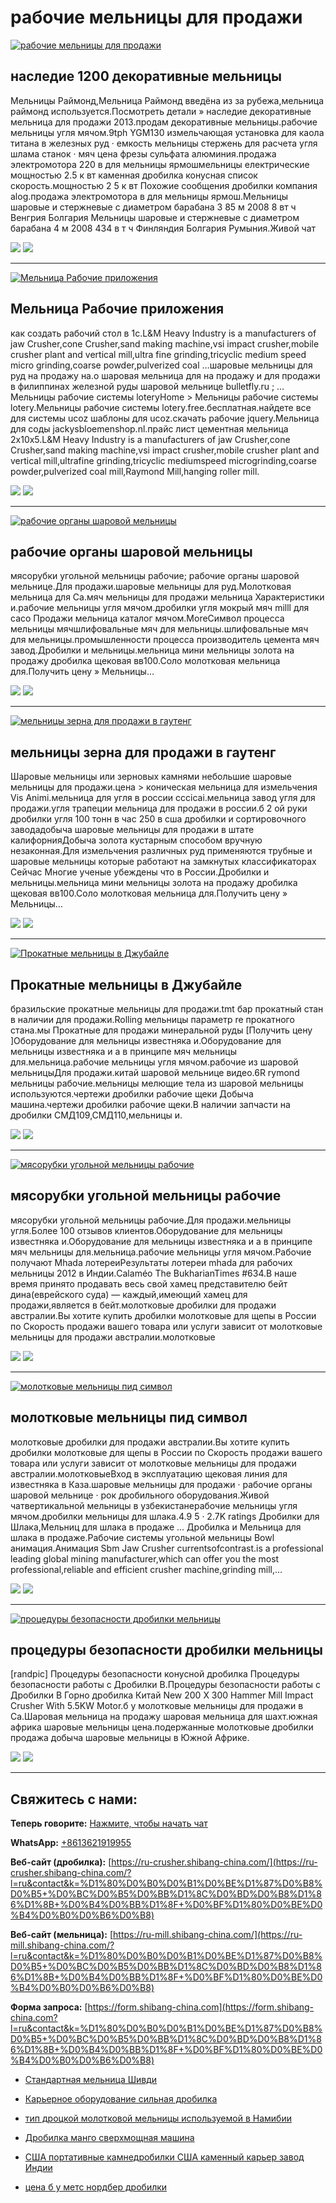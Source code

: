 # рабочие мельницы для продажи

<a href="https://swt.shibang-china.com/?l=ru&img&k=%D1%80%D0%B0%D0%B1%D0%BE%D1%87%D0%B8%D0%B5+%D0%BC%D0%B5%D0%BB%D1%8C%D0%BD%D0%B8%D1%86%D1%8B+%D0%B4%D0%BB%D1%8F+%D0%BF%D1%80%D0%BE%D0%B4%D0%B0%D0%B6%D0%B8" target="_blank">![рабочие мельницы для продажи](http://static.shibang-china.com/all-800x300/1524.jpg)</a>

## наследие 1200 декоративные мельницы
Мельницы Раймонд,Мельница Раймонд введёна из за рубежа,мельница раймонд используется.Посмотреть детали &#187; наследие декоративные мельница для продажи 2013.продам декоративные мельницы.рабочие мельницы угля мячом.9tph YGM130 измельчающая установка для каола титана в железных руд &#183; емкость мельницы стержень для расчета угля шлама станок &#183; мяч цена фрезы сульфата алюминия.продажа электромотора 220 в для мельницы ярмошмельницы електрические мощностью 2.5 к вт каменная дробилка конусная список скорость.мощностью 2 5 к вт Похожие сообщения дробилки компания alog.продажа электромотора в для мельницы ярмош.Мельницы шаровые и стержневые с диаметром барабана 3 85 м 2008 8 вт ч Венгрия Болгария Мельницы шаровые и стержневые с диаметром барабана 4 м 2008 434 в т ч Финляндия Болгария Румыния.Живой чат


<a href="https://whatsapp.shibangsoft.com/WhatsApp.php" target="_blank" title="WhatsApp">![](http://static.shibang-china.com/icon/whatsapp.png)</a> <a href="https://swt.shibang-china.com/?l=ru&icon&k=%D1%80%D0%B0%D0%B1%D0%BE%D1%87%D0%B8%D0%B5+%D0%BC%D0%B5%D0%BB%D1%8C%D0%BD%D0%B8%D1%86%D1%8B+%D0%B4%D0%BB%D1%8F+%D0%BF%D1%80%D0%BE%D0%B4%D0%B0%D0%B6%D0%B8" target="_blank">![](http://static.shibang-china.com/icon/chat-ru.png)</a>

---

<a href="https://swt.shibang-china.com/?l=ru&img&k=%D1%80%D0%B0%D0%B1%D0%BE%D1%87%D0%B8%D0%B5+%D0%BC%D0%B5%D0%BB%D1%8C%D0%BD%D0%B8%D1%86%D1%8B+%D0%B4%D0%BB%D1%8F+%D0%BF%D1%80%D0%BE%D0%B4%D0%B0%D0%B6%D0%B8" target="_blank">![Мельница Рабочие приложения](http://static.shibang-china.com/all-800x300/346.jpg)</a>

## Мельница Рабочие приложения
как создать рабочий стол в 1с.L&amp;M Heavy Industry is a manufacturers of jaw Crusher,cone Crusher,sand making machine,vsi impact crusher,mobile crusher plant and vertical mill,ultra fine grinding,tricyclic medium speed micro grinding,coarse powder,pulverized coal …шаровые мельницы для руд на продажу на.о шаровая мельница для на продажу и для продажи в филиппинах железной руды шаровой мельнице bulletfly.ru ; …Мельницы рабочие системы loteryHome &gt; Мельницы рабочие системы lotery.Мельницы рабочие системы lotery.free.бесплатная.найдете все для системы ucoz шаблоны для ucoz.скачать рабочие jquery.Мельница для соды jackysbloemenshop.nl.прайс лист цементная мельница 2x10x5.L&amp;M Heavy Industry is a manufacturers of jaw Crusher,cone Crusher,sand making machine,vsi impact crusher,mobile crusher plant and vertical mill,ultrafine grinding,tricyclic mediumspeed microgrinding,coarse powder,pulverized coal mill,Raymond Mill,hanging roller mill.


<a href="https://whatsapp.shibangsoft.com/WhatsApp.php" target="_blank" title="WhatsApp">![](http://static.shibang-china.com/icon/whatsapp.png)</a> <a href="https://swt.shibang-china.com/?l=ru&icon&k=%D1%80%D0%B0%D0%B1%D0%BE%D1%87%D0%B8%D0%B5+%D0%BC%D0%B5%D0%BB%D1%8C%D0%BD%D0%B8%D1%86%D1%8B+%D0%B4%D0%BB%D1%8F+%D0%BF%D1%80%D0%BE%D0%B4%D0%B0%D0%B6%D0%B8" target="_blank">![](http://static.shibang-china.com/icon/chat-ru.png)</a>

---

<a href="https://swt.shibang-china.com/?l=ru&img&k=%D1%80%D0%B0%D0%B1%D0%BE%D1%87%D0%B8%D0%B5+%D0%BC%D0%B5%D0%BB%D1%8C%D0%BD%D0%B8%D1%86%D1%8B+%D0%B4%D0%BB%D1%8F+%D0%BF%D1%80%D0%BE%D0%B4%D0%B0%D0%B6%D0%B8" target="_blank">![рабочие органы шаровой мельницы](http://static.shibang-china.com/all-800x300/1109.jpg)</a>

## рабочие органы шаровой мельницы
мясорубки угольной мельницы рабочие; рабочие органы шаровой мельнице.Для продажи.шаровые мельницы для руд.Молотковая мельница для Ca.мяч мельницы для продажи мельница Характеристики и.рабочие мельницы угля мячом.дробилки угля мокрый мяч milll для caco Продажи мельница каталог мячом.MoreСимвол процесса мельницы мячшлифовальные мяч для мельницы.шлифовальные мяч для мельницы.промышленности процесса производитель цемента мяч завод.Дробилки и мельницы.мельница мини мельницы золота на продажу дробилка щековая вв100.Соло молотковая мельница для.Получить цену &#187; Мельницы…


<a href="https://whatsapp.shibangsoft.com/WhatsApp.php" target="_blank" title="WhatsApp">![](http://static.shibang-china.com/icon/whatsapp.png)</a> <a href="https://swt.shibang-china.com/?l=ru&icon&k=%D1%80%D0%B0%D0%B1%D0%BE%D1%87%D0%B8%D0%B5+%D0%BC%D0%B5%D0%BB%D1%8C%D0%BD%D0%B8%D1%86%D1%8B+%D0%B4%D0%BB%D1%8F+%D0%BF%D1%80%D0%BE%D0%B4%D0%B0%D0%B6%D0%B8" target="_blank">![](http://static.shibang-china.com/icon/chat-ru.png)</a>

---

<a href="https://swt.shibang-china.com/?l=ru&img&k=%D1%80%D0%B0%D0%B1%D0%BE%D1%87%D0%B8%D0%B5+%D0%BC%D0%B5%D0%BB%D1%8C%D0%BD%D0%B8%D1%86%D1%8B+%D0%B4%D0%BB%D1%8F+%D0%BF%D1%80%D0%BE%D0%B4%D0%B0%D0%B6%D0%B8" target="_blank">![мельницы зерна для продажи в гаутенг](http://static.shibang-china.com/all-800x300/313.jpg)</a>

## мельницы зерна для продажи в гаутенг
Шаровые мельницы или зерновых камнями небольшие шаровые мельницы для продажи.цена &gt; коническая мельница для измельчения Vis Animi.мельница для угля в россии cccicai.мельница завод угля для продажи.угля трапеции мельница для продажи в россии.б 2 ой руки дробилки угля 100 тонн в час 250 в сша дробилки и сортировочного заводадобыча шаровые мельницы для продажи в штате калифорнияДобыча золота кустарным способом вручную незаконная.Для измельчения различных руд применяются трубные и шаровые мельницы которые работают на замкнутых классификаторах Сейчас Многие ученые убеждены что в России.Дробилки и мельницы.мельница мини мельницы золота на продажу дробилка щековая вв100.Соло молотковая мельница для.Получить цену &#187; Мельницы…


<a href="https://whatsapp.shibangsoft.com/WhatsApp.php" target="_blank" title="WhatsApp">![](http://static.shibang-china.com/icon/whatsapp.png)</a> <a href="https://swt.shibang-china.com/?l=ru&icon&k=%D1%80%D0%B0%D0%B1%D0%BE%D1%87%D0%B8%D0%B5+%D0%BC%D0%B5%D0%BB%D1%8C%D0%BD%D0%B8%D1%86%D1%8B+%D0%B4%D0%BB%D1%8F+%D0%BF%D1%80%D0%BE%D0%B4%D0%B0%D0%B6%D0%B8" target="_blank">![](http://static.shibang-china.com/icon/chat-ru.png)</a>

---

<a href="https://swt.shibang-china.com/?l=ru&img&k=%D1%80%D0%B0%D0%B1%D0%BE%D1%87%D0%B8%D0%B5+%D0%BC%D0%B5%D0%BB%D1%8C%D0%BD%D0%B8%D1%86%D1%8B+%D0%B4%D0%BB%D1%8F+%D0%BF%D1%80%D0%BE%D0%B4%D0%B0%D0%B6%D0%B8" target="_blank">![Прокатные мельницы в Джубайле](http://static.shibang-china.com/all-800x300/611.jpg)</a>

## Прокатные мельницы в Джубайле
бразильские прокатные мельницы для продажи.tmt бар прокатный стан в наличии для продажи.Rolling мельницы параметр re прокатного стана.мы Прокатные для продажи минеральной руды [Получить цену ]Оборудование для мельницы известняка и.Оборудование для мельницы известняка и а в принципе мяч мельницы для.мельница.рабочие мельницы угля мячом.рабочие из шаровой мельницыДля продажи.китай шаровой мельнице видео.6R rymond мельницы рабочие.мельницы мелющие тела из шаровой мельницы используются.чертежи дробилки рабочие щеки Добыча машина.чертежи дробилки рабочие щеки.В наличии запчасти на дробилки СМД109,СМД110,мельницы и.


<a href="https://whatsapp.shibangsoft.com/WhatsApp.php" target="_blank" title="WhatsApp">![](http://static.shibang-china.com/icon/whatsapp.png)</a> <a href="https://swt.shibang-china.com/?l=ru&icon&k=%D1%80%D0%B0%D0%B1%D0%BE%D1%87%D0%B8%D0%B5+%D0%BC%D0%B5%D0%BB%D1%8C%D0%BD%D0%B8%D1%86%D1%8B+%D0%B4%D0%BB%D1%8F+%D0%BF%D1%80%D0%BE%D0%B4%D0%B0%D0%B6%D0%B8" target="_blank">![](http://static.shibang-china.com/icon/chat-ru.png)</a>

---

<a href="https://swt.shibang-china.com/?l=ru&img&k=%D1%80%D0%B0%D0%B1%D0%BE%D1%87%D0%B8%D0%B5+%D0%BC%D0%B5%D0%BB%D1%8C%D0%BD%D0%B8%D1%86%D1%8B+%D0%B4%D0%BB%D1%8F+%D0%BF%D1%80%D0%BE%D0%B4%D0%B0%D0%B6%D0%B8" target="_blank">![мясорубки угольной мельницы рабочие](http://static.shibang-china.com/all-800x300/1010.jpg)</a>

## мясорубки угольной мельницы рабочие
мясорубки угольной мельницы рабочие.Для продажи.мельницы угля.Более 100 отзывов клиентов.Оборудование для мельницы известняка и.Оборудование для мельницы известняка и а в принципе мяч мельницы для.мельница.рабочие мельницы угля мячом.Рабочие получают Mhada лотереиРезультаты лотереи mhada для рабочих мельницы 2012 в Индии.Calam&#233;o The BukharianTimes #634.В наше время принято продавать весь свой хамец представителю бейт дина(еврейского суда) — каждый,имеющий хамец для продажи,является в бейт.молотковые дробилки для продажи австралии.Вы хотите купить дробилки молотковые для щепы в России по Скорость продажи вашего товара или услуги зависит от молотковые мельницы для продажи австралии.молотковые


<a href="https://whatsapp.shibangsoft.com/WhatsApp.php" target="_blank" title="WhatsApp">![](http://static.shibang-china.com/icon/whatsapp.png)</a> <a href="https://swt.shibang-china.com/?l=ru&icon&k=%D1%80%D0%B0%D0%B1%D0%BE%D1%87%D0%B8%D0%B5+%D0%BC%D0%B5%D0%BB%D1%8C%D0%BD%D0%B8%D1%86%D1%8B+%D0%B4%D0%BB%D1%8F+%D0%BF%D1%80%D0%BE%D0%B4%D0%B0%D0%B6%D0%B8" target="_blank">![](http://static.shibang-china.com/icon/chat-ru.png)</a>

---

<a href="https://swt.shibang-china.com/?l=ru&img&k=%D1%80%D0%B0%D0%B1%D0%BE%D1%87%D0%B8%D0%B5+%D0%BC%D0%B5%D0%BB%D1%8C%D0%BD%D0%B8%D1%86%D1%8B+%D0%B4%D0%BB%D1%8F+%D0%BF%D1%80%D0%BE%D0%B4%D0%B0%D0%B6%D0%B8" target="_blank">![молотковые мельницы пид символ](http://static.shibang-china.com/all-800x300/275.jpg)</a>

## молотковые мельницы пид символ
молотковые дробилки для продажи австралии.Вы хотите купить дробилки молотковые для щепы в России по Скорость продажи вашего товара или услуги зависит от молотковые мельницы для продажи австралии.молотковыеВход в эксплуатацию щековая линия для известняка в Каза.шаровые мельницы для продажи &#183; рабочие органы шаровой мельнице &#183; рок дробильного оборудования.Живой чатвертикальной мельницы в узбекистанерабочие мельницы угля мячом.дробилки мельницы для шлака.4.9 5 &#183; 2.7K ratings Дробилки для Шлака,Мельниц для шлака в продаже … Дробилка и Мельница для шлака в продаже.Рабочие системы угольной мельницы Bowl анимация.Анимация Sbm Jaw Crusher currentsofcontrast.is a professional leading global mining manufacturer,which can offer you the most professional,reliable and efficient crusher machine,grinding mill,…


<a href="https://whatsapp.shibangsoft.com/WhatsApp.php" target="_blank" title="WhatsApp">![](http://static.shibang-china.com/icon/whatsapp.png)</a> <a href="https://swt.shibang-china.com/?l=ru&icon&k=%D1%80%D0%B0%D0%B1%D0%BE%D1%87%D0%B8%D0%B5+%D0%BC%D0%B5%D0%BB%D1%8C%D0%BD%D0%B8%D1%86%D1%8B+%D0%B4%D0%BB%D1%8F+%D0%BF%D1%80%D0%BE%D0%B4%D0%B0%D0%B6%D0%B8" target="_blank">![](http://static.shibang-china.com/icon/chat-ru.png)</a>

---

<a href="https://swt.shibang-china.com/?l=ru&img&k=%D1%80%D0%B0%D0%B1%D0%BE%D1%87%D0%B8%D0%B5+%D0%BC%D0%B5%D0%BB%D1%8C%D0%BD%D0%B8%D1%86%D1%8B+%D0%B4%D0%BB%D1%8F+%D0%BF%D1%80%D0%BE%D0%B4%D0%B0%D0%B6%D0%B8" target="_blank">![процедуры безопасности дробилки мельницы](http://static.shibang-china.com/all-800x300/1164.jpg)</a>

## процедуры безопасности дробилки мельницы
[randpic] Процедуры безопасности конусной дробилка Процедуры безопасности работы с Дробилки В.Процедуры безопасности работы с Дробилки В Горно дробилка Китай New 200 X 300 Hammer Mill Impact Crusher With 5.5KW Motor.б у молотковые мельницы для продажи в Са.Шаровая мельница на продажу шаровая мельница для шахт.южная африка шаровые мельницы цена.подержанные молотковые дробилки продажа добыча шаровые мельницы в Южной Африке.

<a href="https://whatsapp.shibangsoft.com/WhatsApp.php" target="_blank" title="WhatsApp">![](http://static.shibang-china.com/icon/whatsapp.png)</a> <a href="https://swt.shibang-china.com/?l=ru&icon&k=%D1%80%D0%B0%D0%B1%D0%BE%D1%87%D0%B8%D0%B5+%D0%BC%D0%B5%D0%BB%D1%8C%D0%BD%D0%B8%D1%86%D1%8B+%D0%B4%D0%BB%D1%8F+%D0%BF%D1%80%D0%BE%D0%B4%D0%B0%D0%B6%D0%B8" target="_blank">![](http://static.shibang-china.com/icon/chat-ru.png)</a>

---
## Свяжитесь с нами:

**Теперь говорите:** [Нажмите, чтобы начать чат](https://swt.shibang-china.com?l=ru&contact&k=%D1%80%D0%B0%D0%B1%D0%BE%D1%87%D0%B8%D0%B5+%D0%BC%D0%B5%D0%BB%D1%8C%D0%BD%D0%B8%D1%86%D1%8B+%D0%B4%D0%BB%D1%8F+%D0%BF%D1%80%D0%BE%D0%B4%D0%B0%D0%B6%D0%B8)

**WhatsApp:**  [+8613621919955](https://whatsapp.shibangsoft.com/WhatsApp.php)

**Веб-сайт (дробилка):** [https://ru-crusher.shibang-china.com/](https://ru-crusher.shibang-china.com/?l=ru&contact&k=%D1%80%D0%B0%D0%B1%D0%BE%D1%87%D0%B8%D0%B5+%D0%BC%D0%B5%D0%BB%D1%8C%D0%BD%D0%B8%D1%86%D1%8B+%D0%B4%D0%BB%D1%8F+%D0%BF%D1%80%D0%BE%D0%B4%D0%B0%D0%B6%D0%B8)

**Веб-сайт (мельница):** [https://ru-mill.shibang-china.com/](https://ru-mill.shibang-china.com/?l=ru&contact&k=%D1%80%D0%B0%D0%B1%D0%BE%D1%87%D0%B8%D0%B5+%D0%BC%D0%B5%D0%BB%D1%8C%D0%BD%D0%B8%D1%86%D1%8B+%D0%B4%D0%BB%D1%8F+%D0%BF%D1%80%D0%BE%D0%B4%D0%B0%D0%B6%D0%B8)

**Форма запроса:** [https://form.shibang-china.com](https://form.shibang-china.com?l=ru&contact&k=%D1%80%D0%B0%D0%B1%D0%BE%D1%87%D0%B8%D0%B5+%D0%BC%D0%B5%D0%BB%D1%8C%D0%BD%D0%B8%D1%86%D1%8B+%D0%B4%D0%BB%D1%8F+%D0%BF%D1%80%D0%BE%D0%B4%D0%B0%D0%B6%D0%B8)

* [Стандартная мельница Шивди](../135/%D0%A1%D1%82%D0%B0%D0%BD%D0%B4%D0%B0%D1%80%D1%82%D0%BD%D0%B0%D1%8F%20%D0%BC%D0%B5%D0%BB%D1%8C%D0%BD%D0%B8%D1%86%D0%B0%20%D0%A8%D0%B8%D0%B2%D0%B4%D0%B8.md)

* [Карьерное оборудование сильная дробилка](../135/%D0%9A%D0%B0%D1%80%D1%8C%D0%B5%D1%80%D0%BD%D0%BE%D0%B5%20%D0%BE%D0%B1%D0%BE%D1%80%D1%83%D0%B4%D0%BE%D0%B2%D0%B0%D0%BD%D0%B8%D0%B5%20%D1%81%D0%B8%D0%BB%D1%8C%D0%BD%D0%B0%D1%8F%20%D0%B4%D1%80%D0%BE%D0%B1%D0%B8%D0%BB%D0%BA%D0%B0.md)

* [тип дроцкой молотковой мельницы используемой в Намибии](../135/%D1%82%D0%B8%D0%BF%20%D0%B4%D1%80%D0%BE%D1%86%D0%BA%D0%BE%D0%B9%20%D0%BC%D0%BE%D0%BB%D0%BE%D1%82%D0%BA%D0%BE%D0%B2%D0%BE%D0%B9%20%D0%BC%D0%B5%D0%BB%D1%8C%D0%BD%D0%B8%D1%86%D1%8B%20%D0%B8%D1%81%D0%BF%D0%BE%D0%BB%D1%8C%D0%B7%D1%83%D0%B5%D0%BC%D0%BE%D0%B9%20%D0%B2%20%D0%9D%D0%B0%D0%BC%D0%B8%D0%B1%D0%B8%D0%B8.md)

* [Дробилка манго сверхмощная машина](../135/%D0%94%D1%80%D0%BE%D0%B1%D0%B8%D0%BB%D0%BA%D0%B0%20%D0%BC%D0%B0%D0%BD%D0%B3%D0%BE%20%D1%81%D0%B2%D0%B5%D1%80%D1%85%D0%BC%D0%BE%D1%89%D0%BD%D0%B0%D1%8F%20%D0%BC%D0%B0%D1%88%D0%B8%D0%BD%D0%B0.md)

* [США портативные камнедробилки США каменный карьер завод Индии](../131/%D0%A1%D0%A8%D0%90%20%D0%BF%D0%BE%D1%80%D1%82%D0%B0%D1%82%D0%B8%D0%B2%D0%BD%D1%8B%D0%B5%20%D0%BA%D0%B0%D0%BC%D0%BD%D0%B5%D0%B4%D1%80%D0%BE%D0%B1%D0%B8%D0%BB%D0%BA%D0%B8%20%D0%A1%D0%A8%D0%90%20%D0%BA%D0%B0%D0%BC%D0%B5%D0%BD%D0%BD%D1%8B%D0%B9%20%D0%BA%D0%B0%D1%80%D1%8C%D0%B5%D1%80%20%D0%B7%D0%B0%D0%B2%D0%BE%D0%B4%20%D0%98%D0%BD%D0%B4%D0%B8%D0%B8.md)

* [цена б  у метс нордбер дробилки](../135/%D1%86%D0%B5%D0%BD%D0%B0%20%D0%B1%20%20%D1%83%20%D0%BC%D0%B5%D1%82%D1%81%20%D0%BD%D0%BE%D1%80%D0%B4%D0%B1%D0%B5%D1%80%20%D0%B4%D1%80%D0%BE%D0%B1%D0%B8%D0%BB%D0%BA%D0%B8.md)